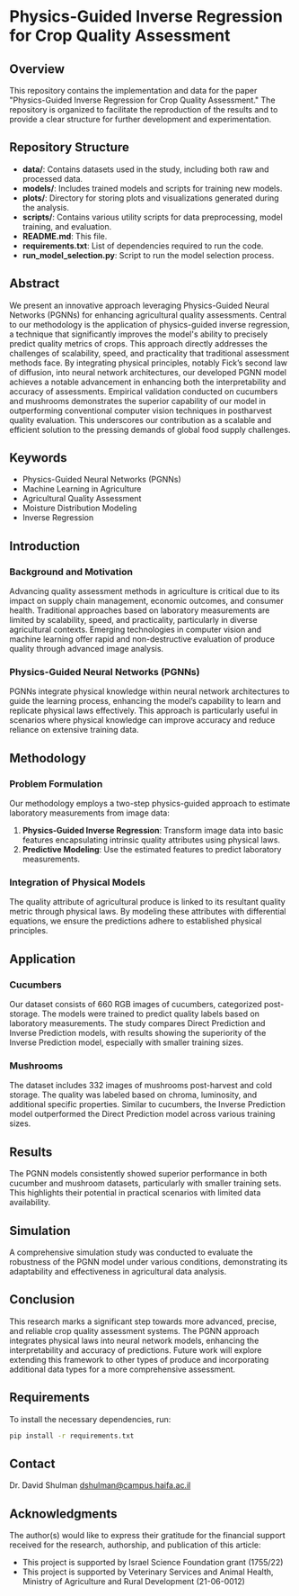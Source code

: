 # Physics-Guided Inverse Regression for Crop Quality Assessment

## Overview
This repository contains the implementation and data for the paper "Physics-Guided Inverse Regression for Crop Quality Assessment." The repository is organized to facilitate the reproduction of the results and to provide a clear structure for further development and experimentation.

## Repository Structure
- **data/**: Contains datasets used in the study, including both raw and processed data.
- **models/**: Includes trained models and scripts for training new models.
- **plots/**: Directory for storing plots and visualizations generated during the analysis.
- **scripts/**: Contains various utility scripts for data preprocessing, model training, and evaluation.
- **README.md**: This file.
- **requirements.txt**: List of dependencies required to run the code.
- **run_model_selection.py**: Script to run the model selection process.

## Abstract
We present an innovative approach leveraging Physics-Guided Neural Networks (PGNNs) for enhancing agricultural quality assessments. Central to our methodology is the application of physics-guided inverse regression, a technique that significantly improves the model's ability to precisely predict quality metrics of crops. This approach directly addresses the challenges of scalability, speed, and practicality that traditional assessment methods face. By integrating physical principles, notably Fick’s second law of diffusion, into neural network architectures, our developed PGNN model achieves a notable advancement in enhancing both the interpretability and accuracy of assessments. Empirical validation conducted on cucumbers and mushrooms demonstrates the superior capability of our model in outperforming conventional computer vision techniques in postharvest quality evaluation. This underscores our contribution as a scalable and efficient solution to the pressing demands of global food supply challenges.

## Keywords
- Physics-Guided Neural Networks (PGNNs)
- Machine Learning in Agriculture
- Agricultural Quality Assessment
- Moisture Distribution Modeling
- Inverse Regression

## Introduction
### Background and Motivation
Advancing quality assessment methods in agriculture is critical due to its impact on supply chain management, economic outcomes, and consumer health. Traditional approaches based on laboratory measurements are limited by scalability, speed, and practicality, particularly in diverse agricultural contexts. Emerging technologies in computer vision and machine learning offer rapid and non-destructive evaluation of produce quality through advanced image analysis.

### Physics-Guided Neural Networks (PGNNs)
PGNNs integrate physical knowledge within neural network architectures to guide the learning process, enhancing the model’s capability to learn and replicate physical laws effectively. This approach is particularly useful in scenarios where physical knowledge can improve accuracy and reduce reliance on extensive training data.

## Methodology
### Problem Formulation
Our methodology employs a two-step physics-guided approach to estimate laboratory measurements from image data:
1. **Physics-Guided Inverse Regression**: Transform image data into basic features encapsulating intrinsic quality attributes using physical laws.
2. **Predictive Modeling**: Use the estimated features to predict laboratory measurements.

### Integration of Physical Models
The quality attribute of agricultural produce is linked to its resultant quality metric through physical laws. By modeling these attributes with differential equations, we ensure the predictions adhere to established physical principles.

## Application
### Cucumbers
Our dataset consists of 660 RGB images of cucumbers, categorized post-storage. The models were trained to predict quality labels based on laboratory measurements. The study compares Direct Prediction and Inverse Prediction models, with results showing the superiority of the Inverse Prediction model, especially with smaller training sizes.

### Mushrooms
The dataset includes 332 images of mushrooms post-harvest and cold storage. The quality was labeled based on chroma, luminosity, and additional specific properties. Similar to cucumbers, the Inverse Prediction model outperformed the Direct Prediction model across various training sizes.

## Results
The PGNN models consistently showed superior performance in both cucumber and mushroom datasets, particularly with smaller training sets. This highlights their potential in practical scenarios with limited data availability.

## Simulation
A comprehensive simulation study was conducted to evaluate the robustness of the PGNN model under various conditions, demonstrating its adaptability and effectiveness in agricultural data analysis.

## Conclusion
This research marks a significant step towards more advanced, precise, and reliable crop quality assessment systems. The PGNN approach integrates physical laws into neural network models, enhancing the interpretability and accuracy of predictions. Future work will explore extending this framework to other types of produce and incorporating additional data types for a more comprehensive assessment.

## Requirements
To install the necessary dependencies, run:
```sh
pip install -r requirements.txt
```
## Contact
Dr. David Shulman dshulman@campus.haifa.ac.il

## Acknowledgments

The author(s) would like to express their gratitude for the financial support received for the research, authorship, and publication of this article:

- This project is supported by Israel Science Foundation grant (1755/22)
- This project is supported by Veterinary Services and Animal Health, Ministry of Agriculture and Rural Development (21-06-0012)

